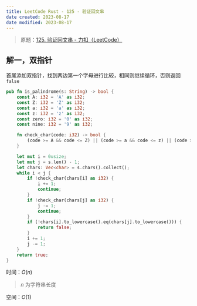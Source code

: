 ```yaml
---
title: LeetCode Rust - 125 - 验证回文串
date created: 2023-08-17
date modified: 2023-08-17
---
```


> 原题：[125. 验证回文串 - 力扣（LeetCode）](https://leetcode.cn/problems/valid-palindrome/)

## 解一，双指针

首尾添加双指针，找到两边第一个字母进行比较，相同则继续循环，否则返回 `false`

```rust
pub fn is_palindrome(s: String) -> bool {
	const A: i32 = 'A' as i32;
	const Z: i32 = 'Z' as i32;
	const a: i32 = 'a' as i32;
	const z: i32 = 'z' as i32;
	const zero: i32 = '0' as i32;
	const nine: i32 = '9' as i32;

	fn check_char(code: i32) -> bool {
		(code >= A && code <= Z) || (code >= a && code <= z) || (code >= zero && code <= nine)
	}

	let mut i = 0usize;
	let mut j = s.len() - 1;
	let chars: Vec<char> = s.chars().collect();
	while i < j {
		if !check_char(chars[i] as i32) {
			i += 1;
			continue;
		}
		if !check_char(chars[j] as i32) {
			j -= 1;
			continue;
		}
		if (!chars[i].to_lowercase().eq(chars[j].to_lowercase())) {
			return false;
		}
		i += 1;
		j -= 1;
	}
	return true;
}
```

时间：$O(n)$

> $n$ 为字符串长度

空间：$O(1)$